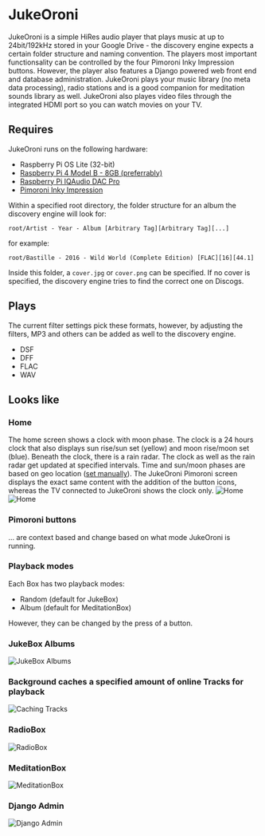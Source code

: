 # JukeOroni

JukeOroni is a simple HiRes audio player that plays music at
up to 24bit/192kHz stored in your Google Drive - the discovery engine
expects a certain folder structure and naming convention. 
The players most important functionsality can be
controlled by the four Pimoroni Inky Impression buttons. However,
the player also features a Django powered web front end and database
administration. JukeOroni plays your music library (no meta data processing),
radio stations and is a good companion for meditation sounds library as well. 
JukeOroni also playes video files through the integrated
HDMI port so you can watch movies on your TV.

## Requires

JukeOroni runs on the following hardware:
- Raspberry Pi OS Lite (32-bit)
- [Raspberry Pi 4 Model B - 8GB (preferrably)](https://www.raspberrypi.org/products/raspberry-pi-4-model-b/)
- [Raspberry Pi IQAudio DAC Pro](https://www.raspberrypi.org/products/iqaudio-dac-pro/)
- [Pimoroni Inky Impression](https://shop.pimoroni.com/products/inky-impression)

Within a specified root directory, the folder structure for an 
album the discovery engine will look for:

`root/Artist - Year - Album [Arbitrary Tag][Arbitrary Tag][...]`

for example:

`root/Bastille - 2016 - Wild World (Complete Edition) [FLAC][16][44.1]`

Inside this folder, a `cover.jpg` or `cover.png` can be specified.
If no cover is specified, the discovery engine tries to find the
correct one on Discogs.

## Plays


The current filter settings pick these formats,
however, by adjusting the filters, MP3 and others
can be added as well to the discovery engine.
- DSF
- DFF
- FLAC
- WAV

## Looks like

### Home
The home screen shows a clock with moon phase. The clock is a 24 hours
clock that also displays sun rise/sun set (yellow) and moon rise/moon set (blue).
Beneath the clock, there is a rain radar. The clock as well as the rain radar
get updated at specified intervals. Time and sun/moon phases are based on
geo location ([set manually](https://github.com/michimussato/jukeoroni/blob/582f4d8ecdd4ece50bcb7508c921551890bdd728/player/jukeoroni/settings.py#L639)).
The JukeOroni Pimoroni screen displays the exact same content with the addition of
the button icons, whereas the TV connected to JukeOroni shows the clock only.
![Home](readme/Screenshot2022-11-24at19-24-09JukeOroni.png)
![Home](readme/Screenshot2022-11-29at09-35-24JukeOroni.png)


### Pimoroni buttons
... are context based and change based on what mode JukeOroni is running.

### Playback modes

Each Box has two playback modes:
- Random (default for JukeBox)
- Album (default for MeditationBox)

However, they can be changed by the press of a button.

### JukeBox Albums
![JukeBox Albums](readme/Screenshot2022-11-24at19-19-33JukeOroni.png)

### Background caches a specified amount of online Tracks for playback
![Caching Tracks](readme/Screenshot2022-11-25at00-58-56JukeOroni.png)

### RadioBox
![RadioBox](readme/Screenshot2022-11-24at19-20-35JukeOroni.png)

### MeditationBox
![MeditationBox](readme/Screenshot2022-11-24at19-21-50JukeOroni.png)

### Django Admin
![Django Admin](readme/Screenshot2022-11-24at19-38-53SelectalbumtochangeDjangositeadmin.png)
